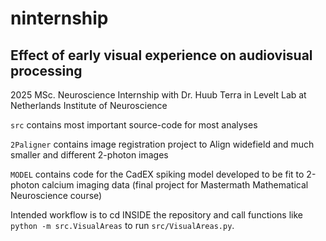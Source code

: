 # ninternship
## Effect of early visual experience on audiovisual processing
 2025 MSc. Neuroscience Internship with Dr. Huub Terra in Levelt Lab at Netherlands Institute of Neuroscience


`src` contains most important source-code for most analyses

`2Paligner` contains image registration project to Align widefield and much smaller and different 2-photon images

`MODEL` contains code for the CadEX spiking model developed to be fit to 2-photon calcium imaging data (final project for Mastermath Mathematical Neuroscience course)

Intended workflow is to cd INSIDE the repository and call functions like `python -m src.VisualAreas` to run `src/VisualAreas.py`.
